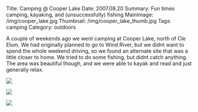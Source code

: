 Title: Camping @ Cooper Lake
Date: 2007.08.20
Summary: Fun times camping, kayaking, and (unsuccessfully) fishing
MainImage: /img/cooper_lake.jpg
Thumbnail: /img/cooper_lake_thumb.jpg
Tags: camping
Category: outdoors

A couple of weekends ago we went camping at Cooper Lake, north of Cle Elum. We had originally planned to go to Wind River, but we didnt want to spend the whole weekend driving, so we found an alternate site that was a little closer to home. We tried to do some fishing, but didnt catch anything. The area was beautiful though, and we were able to kayak and read and just generally relax.

<p><img src="/img/outdoors/cooperlake/camp.jpg" class="smallimg" /></p>

<p><img src="/img/outdoors/cooperlake/eden_kayak.jpg" class="smallimg" /></p>

<p><img src="/img/outdoors/cooperlake/michaleen_kayak.jpg" class="smallimg" /></p>

